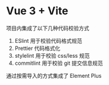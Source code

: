 # Vue 3 + Vite

项目内集成了以下几种代码校验方式

1. ESlint 用于校验代码格式规范
2. Prettier 代码格式化
3. stylelint 用于校验 css/less 规范
4. commitlint 用于校验 git 提交信息规范

通过按需导入的方式集成了 Element Plus
